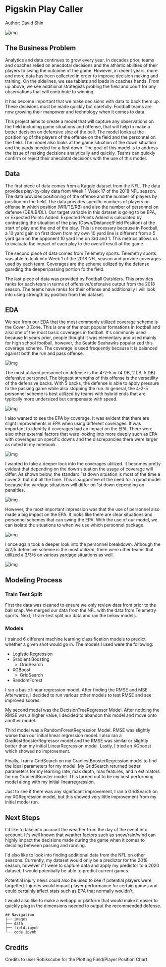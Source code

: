 # Pigskin Play Caller
Author: David Shin

![img](./images/bannernew.jpeg)


## The Business Problem

Analytics and data continues to grow every year. In decades prior, teams and coaches relied on anecdotal decisions and the athletic abilities of their players to swing the outcome of the game. However, in recent years, more and more data has been collected in order to improve decision making and training. On the sidelines, we see tablets and Ipads in coaches hands. From up above, we see additional strategists probing the field and court for any observations that will contribute to winning. 

It has become important that we make decisions with data to back them up. These decisions must be made quickly but carefully. Football teams are now growing their manpower and technology when it comes to data. 

This project aims to create a model that will capture any observations on the field including game situations and offense, that will help to make a better decision on defensive side of the ball. The model looks at the positioning of the players of the offense on the field and the personnel on the field. The model also looks at the game situation of the down situation and the yards needed for a first down. The goal of this model is to address the issue of making decisions analytically and quickly. Teams can quickly confirm or reject their anecdotal decisions with the use of this model. 


## Data

The first piece of data comes from a Kaggle dataset from the NFL. The data provides play-by-play data from Week 1-Week 17 of the 2018 NFL season. The data provides positioning of the offense and the number of players by position on the field. The data provides specific numbers of players on offense in which position (WR/TE/RB) and also the number of personnel on defense (DB/LB/DL). Our target variable in this dataset is going to be EPA, or Expected Points Added. Expected Points Added is calculated by contrasting the situation of the play (Down/Distance/Field Position) at the start of play and the end of the play. This is necessary because in Football, a 10 yard gain on first down from my own 10 yard line is different from a 5 yard gain on the opponent 10 yard line on 3rd and 1. This metrics allows us to evaluate the impact of each play to the overall result of the game. 

The second piece of data comes from Telemetry sports. Telemetry sports was able to look into Week 1 of the 2018 NFL season and provide coverages used by each team. Coverages are the scheme utilized by the defense guarding the deeper/passing portion fo the field. 

The last piece of data was provided by Football Outsiders. This provides ranks for each team in terms of offensive/defensive output from the 2018 season. The teams have ranks for their offense and additionally I will look into using strength by position from this dataset.

## EDA

We see from our EDA that the most commonly utilized coverage scheme is the Cover 3 Zone. This is one of the most popular formations in football and also one of the most basic coverages in football. It's commonly used because In years prior, people thought it was elementary and used mainly for high school football, however, the Seattle Seahawks popularized this coverage scheme. The coverage is used frequently because it is balanced against both the run and pass offense.

![img](./images/coveragecount.png)

The most utilized personnel on defense is the  4-2-5 or (4 DB, 2 LB, 5 DB) defensive personnel. The biggest strengths of this offense is the versatility of the defensive backs. With 5 backs, the defense is able to apply pressure to the passing game while also stopping the run. In general, the 4-2-5 personnel scheme is best utilized by teams with hybrid ends that are typically more undersized but compensate with speed.

![img](./images/personnelcount.png)

I also wanted to see the EPA by coverage. It was evident that there are slight improvements in EPA when using different coverages. It was important to identify if coverages had an impact on the EPA. There were also other external factors that were looking into more deeply such as EPA with coverages on specific downs and the discrepancies there were larger as noted in my notebook.

![img](./images/coverageepa.png)

I wanted to take a deeper look into the coverages utilized. It becomes pretty evident that depending on the down situation the usage of coverage will differ. As shown below, the standard 1st down situation is most of the time a cover 3, but not all the time. This is supportive of the need for a good model because the yardage situations will differ on 1st down depending on penalties.

![img](./images/coveragebydown.png)

However, the most important impression was that the use of personnel also made a big impact on the EPA. It looks like there are clear situations and personnel schemes that can swing the EPA. With the use of our model, we can isolate the situations to when we use which personnel package.

![img](./images/personnelepa.png)

I once again took a deeper look into the personnel breakdown. Although the 4/2/5 defensive scheme is the most utilized, there were other teams that utilized a 3/3/5 on various yardage situations as well. 

![img](./images/personnelbydown.png)

## Modeling Process

### Train Test Split

First the data was cleaned to ensure we only review data from prior to the ball snap. We merged our data from the NFL with the data from Telemetry sports. Next, I train-test split our data and ran the below models.

### Models

I trained 6 different machine learning classification models to predict whether a given shot would go in. The models I used were the following:

- Logistic Regression
- Gradient Boosting
  - GridSearch
- XGBoost
  - GridSearch
- RandomForest


I ran a basic linear regression model. After finding the RMSE and MSE. Afterwards, I decided to run various other models to test RMSE and see improved scores. 

My second model was the DecisionTreeRegressor Model. After noticing the RMSE was a higher value, I decided to abandon this model and move onto another model.

Third model was a RandomForestRegression Model. RMSE was slightly worse than our initial linear regression model. I also ran a GradiestBoosterRegressor model and the RMSE was similar or slightly better than my initial LinearRegression model. Lastly, I tried an XGboost which showed no improvement.

Finally, I ran a GridSearch on my GradiestBoosterRegression model to find the ideal parameters for my model. My GridSearch returned better parameters for my learning rate, max depth, max features, and n estimators for my GradientBooster model. This turned out to be my best performing model along with my initial linearregression.

Just to see if there was any significant improvement, I ran a GridSearch on my XGRegression model, but this showed very little improvement from my initial model run. 

## Next Steps

I'd like to take into account the weather from the day of the event into account. It's well known that weather factors such as snow/rain/wind can highly impact the decisions made during the game when it comes to deciding between passing and running. 

I'd also like to look into finding additional data from the NFL on other seasons. Currently, my dataset would only be a predictor for the 2018 season, however if I were to capture data and apply my predictor to a 2020 dataset, I would potentially be able to predict current games.

Potential injury news could also be used to see if potential players were targetted. Injuries would impact player performance for certain games and could certainly affect stats such as EPA that normally wouldn't.

I would also like to make a webapp or platform that would make it easier to quickly plug in the dimensions needed to output the recommended defense.


```
## Navigation
├── images
├── data
├── field.ipynb
└── code.ipynb
```

## Credits

Credits to user Robikscube for the Plotting Field/Player Position Chart

